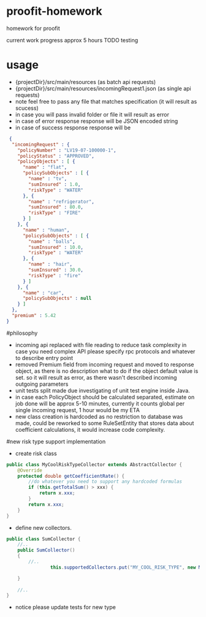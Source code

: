 # proofit-homework
homework for proofit


current work progress approx 5 hours
TODO testing

# usage
* {projectDir}/src/main/resources (as batch api requests)
* {projectDir}/src/main/resources/incomingRequest1.json (as single api requests)
* note feel free to pass any file that matches specification (it will result as scucess)
* in case you will pass invalid folder or file it will result as error
* in case of error response response will be JSON encoded string
* in case of success response response will be
```json
 {
  "incomingRequest" : {
    "policyNumber" : "LV19-07-100000-1",
    "policyStatus" : "APPROVED",
    "policyObjects" : [ {
      "name" : "flat",
      "policySubObjects" : [ {
        "name" : "tv",
        "sumInsured" : 1.0,
        "riskType" : "WATER"
      }, {
        "name" : "refrigerator",
        "sumInsured" : 80.0,
        "riskType" : "FIRE"
      } ]
    }, {
      "name" : "human",
      "policySubObjects" : [ {
        "name" : "balls",
        "sumInsured" : 10.0,
        "riskType" : "WATER"
      }, {
        "name" : "hair",
        "sumInsured" : 30.0,
        "riskType" : "fire"
      } ]
    }, {
      "name" : "car",
      "policySubObjects" : null
    } ]
  },
  "premium" : 5.42
}
```


#philosophy
* incoming api replaced with file reading to reduce task complexity in case you need complex API please specify rpc protocols and whatever to describe entry point
* removed Premium field from incoming request and moved to response object, as there is no description what to do if the object default value is set. so it will result as error, as there wasn't described incoming outgoing parameters
* unit tests split made due investigating of unit test engine inside Java.
* in case each PolicyObject should be calculated separated, estimate on job done will be approx 5-10 minutes, currently it counts global per single incoming request, 1 hour would be my ETA
* new class creation is hardcoded as no restriction to database was made, could be reworked to some RuleSetEntity that stores data about coefficient calculations, it would increase code complexity.

#new risk type support implementation
* create risk class
```java
public class MyCoolRiskTypeCollector extends AbstractCollector {
    @Override
    protected double getCoefficientRate() {
        //do whatever you need to support any hardcoded formulas
        if (this.getTotalSum() > xxx) {
            return x.xxx;
        }
        return x.xxx;
    }
}
```
* define new collectors.
```java
public class SumCollector {
    //..
    public SumCollector()
    {
        //..
                this.supportedCollectors.put("MY_COOL_RISK_TYPE", new MyCoolRiskTypeCollector());

    }
    
    //..
}
```
* notice please update tests for new type